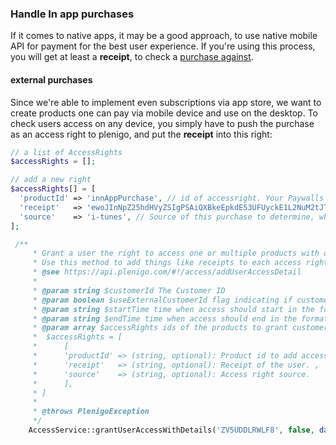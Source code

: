 ### Handle In app purchases

If it comes to native apps, it may be a good approach, to use native mobile API for payment for the best user experience. 
If you're using this process, you will get at least a **receipt**, to check a [purchase against](https://developer.apple.com/library/archive/releasenotes/General/ValidateAppStoreReceipt/Introduction.html#//apple_ref/doc/uid/TP40010573).

#### external purchases
Since we're able to implement even subscriptions via app store, we want to create products one can pay via mobile device and use on the desktop.
To check users access on any device, you simply have to push the purchase as an access right to plenigo, and put the **receipt** into this right:
```php
// a list of AccessRights
$accessRights = [];

// add a new right
$accessRights[] = [
  'productId' => 'innAppPurchase', // id of accessright. Your Paywalls have to check against this right
  'receipt'   => 'ewoJInNpZ25hdHVyZSIgPSAiQXBkeEpkdE53UFUyckE1L2NuM2tJTzFPVGsyN', // receipt from any appstore
  'source'    => 'i-tunes', // Source of this purchase to determine, which API to use for validation
];

 /**
     * Grant a user the right to access one or multiple products with details.
     * Use this method to add things like receipts to each access right.
     * @see https://api.plenigo.com/#!/access/addUserAccessDetail
     *
     * @param string $customerId The Customer ID
     * @param boolean $useExternalCustomerId flag indicating if customer id is an external customer id
     * @param string $startTime time when access should start in the format Y-m-d
     * @param string $endTime time when access should end in the format Y-m-d
     * @param array $accessRights ids of the products to grant customer access to
     *  $accessRights = [
     *      [
     *      'productId' => (string, optional): Product id to add access for. ,
     *      'receipt'   => (string, optional): Receipt of the user. ,
     *      'source'    => (string, optional): Access right source.
     *      ],
     * ]
     *
     * @throws PlenigoException
     */
    AccessService::grantUserAccessWithDetails('ZV5UDDLRWLF8', false, date('Y-m-d'), date('Y-m-d', strtotime("+4 days")), $accessRights);
```

